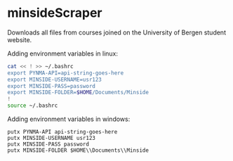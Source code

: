 # minsideScraper
Downloads all files from courses joined on the University of Bergen student website.

Adding environment variables in linux:
```bash
cat << ! >> ~/.bashrc
export PYNMA-API=api-string-goes-here
export MINSIDE-USERNAME=usr123
export MINSIDE-PASS=password
export MINSIDE-FOLDER=$HOME/Documents/Minside
!
source ~/.bashrc
```

Adding environment variables in windows:
```batch
putx PYNMA-API api-string-goes-here
putx MINSIDE-USERNAME usr123
putx MINSIDE-PASS password
putx MINSIDE-FOLDER $HOME\\Documents\\Minside
```
